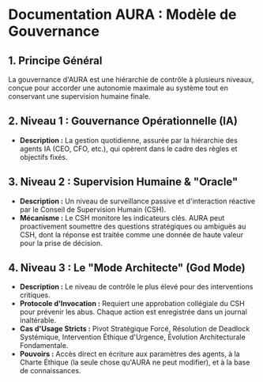 # Documentation AURA : Modèle de Gouvernance

## 1. Principe Général

La gouvernance d'AURA est une hiérarchie de contrôle à plusieurs niveaux, conçue pour accorder une autonomie maximale au système tout en conservant une supervision humaine finale.

## 2. Niveau 1 : Gouvernance Opérationnelle (IA)

*   **Description :** La gestion quotidienne, assurée par la hiérarchie des agents IA (CEO, CFO, etc.), qui opèrent dans le cadre des règles et objectifs fixés.

## 3. Niveau 2 : Supervision Humaine & "Oracle"

*   **Description :** Un niveau de surveillance passive et d'interaction réactive par le Conseil de Supervision Humain (CSH).
*   **Mécanisme :** Le CSH monitore les indicateurs clés. AURA peut proactivement soumettre des questions stratégiques ou ambiguës au CSH, dont la réponse est traitée comme une donnée de haute valeur pour la prise de décision.

## 4. Niveau 3 : Le "Mode Architecte" (God Mode)

*   **Description :** Le niveau de contrôle le plus élevé pour des interventions critiques.
*   **Protocole d'Invocation :** Requiert une approbation collégiale du CSH pour prévenir les abus. Chaque action est enregistrée dans un journal inaltérable.
*   **Cas d'Usage Stricts :** Pivot Stratégique Forcé, Résolution de Deadlock Systémique, Intervention Éthique d'Urgence, Évolution Architecturale Fondamentale.
*   **Pouvoirs :** Accès direct en écriture aux paramètres des agents, à la Charte Éthique (la seule chose qu'AURA ne peut modifier), et à la base de connaissances.